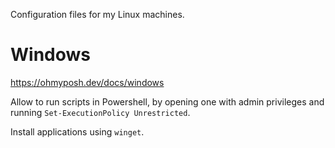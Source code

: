 Configuration files for my Linux machines.

# Windows

https://ohmyposh.dev/docs/windows

Allow to run scripts in Powershell, by opening one with admin privileges and running `Set-ExecutionPolicy Unrestricted`.

Install applications using `winget`.
